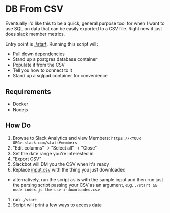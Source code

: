 # DB From CSV

Eventually I'd like this to be a quick, general purpose tool for when I want to use SQL on data that can be easily exported to a CSV file. Right now it just does slack member metrics.

Entry point is [./start](./start). Running this script will:
- Pull down dependencies
- Stand up a postgres database container
- Populate it from the CSV
- Tell you how to connect to it
- Stand up a sqlpad container for convenience

## Requirements

- Docker
- Nodejs

## How Do

1. Browse to Slack Analytics and view Members: `https://<YOUR ORG>.slack.com/stats#members`
1. "Edit columns" -> "Select all" -> "Close"
1. Set the date range you're interested in
1. "Export CSV"
1. Slackbot will DM you the CSV when it's ready
1. Replace [input.csv](./input.csv) with the thing you just downloaded
  - alternatively, run the script as is with the sample input and then run just the parsing script passing your CSV as an argument, e.g. `./start && node index.js the-csv-i-downloaded.csv`
1. run `./start`
1. Script will print a few ways to access data
